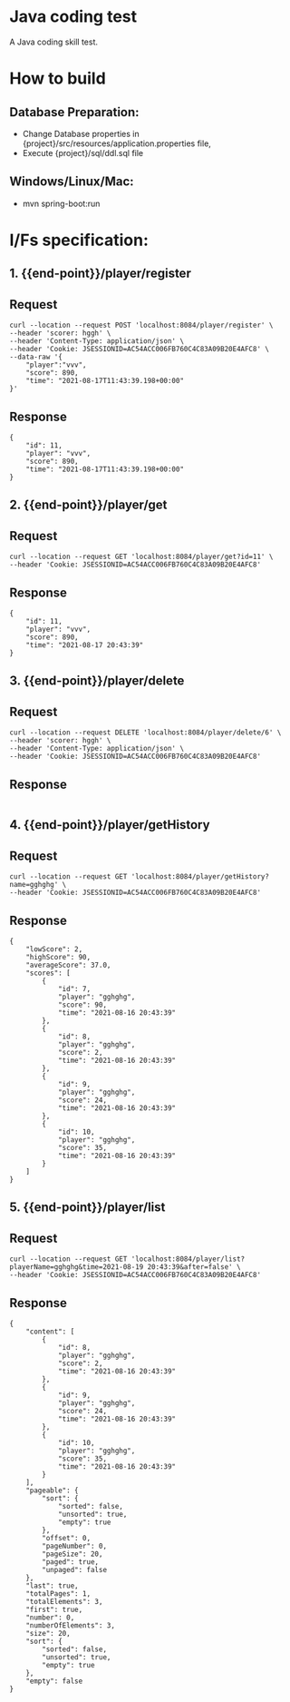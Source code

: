 # Java coding test

A Java coding skill test.

# How to build
## Database Preparation:
  * Change Database properties in {project}/src/resources/application.properties file,
  * Execute {project}/sql/ddl.sql file
## Windows/Linux/Mac:
  * mvn spring-boot:run

# I/Fs specification:
## 1. {{end-point}}/player/register
## Request
``` 
curl --location --request POST 'localhost:8084/player/register' \
--header 'scorer: hggh' \
--header 'Content-Type: application/json' \
--header 'Cookie: JSESSIONID=AC54ACC006FB760C4C83A09B20E4AFC8' \
--data-raw '{
    "player":"vvv",
    "score": 890,
    "time": "2021-08-17T11:43:39.198+00:00"
}'
```

## Response
```
{
    "id": 11,
    "player": "vvv",
    "score": 890,
    "time": "2021-08-17T11:43:39.198+00:00"
}
```
## 2. {{end-point}}/player/get
## Request
``` 
curl --location --request GET 'localhost:8084/player/get?id=11' \
--header 'Cookie: JSESSIONID=AC54ACC006FB760C4C83A09B20E4AFC8'
```

## Response
```
{
    "id": 11,
    "player": "vvv",
    "score": 890,
    "time": "2021-08-17 20:43:39"
}
```
## 3. {{end-point}}/player/delete
## Request
``` 
curl --location --request DELETE 'localhost:8084/player/delete/6' \
--header 'scorer: hggh' \
--header 'Content-Type: application/json' \
--header 'Cookie: JSESSIONID=AC54ACC006FB760C4C83A09B20E4AFC8'
```

## Response
```

```
## 4. {{end-point}}/player/getHistory
## Request
``` 
curl --location --request GET 'localhost:8084/player/getHistory?name=gghghg' \
--header 'Cookie: JSESSIONID=AC54ACC006FB760C4C83A09B20E4AFC8' 
```

## Response
```
{
    "lowScore": 2,
    "highScore": 90,
    "averageScore": 37.0,
    "scores": [
        {
            "id": 7,
            "player": "gghghg",
            "score": 90,
            "time": "2021-08-16 20:43:39"
        },
        {
            "id": 8,
            "player": "gghghg",
            "score": 2,
            "time": "2021-08-16 20:43:39"
        },
        {
            "id": 9,
            "player": "gghghg",
            "score": 24,
            "time": "2021-08-16 20:43:39"
        },
        {
            "id": 10,
            "player": "gghghg",
            "score": 35,
            "time": "2021-08-16 20:43:39"
        }
    ]
}
```
## 5. {{end-point}}/player/list
## Request
``` 
curl --location --request GET 'localhost:8084/player/list?playerName=gghghg&time=2021-08-19 20:43:39&after=false' \
--header 'Cookie: JSESSIONID=AC54ACC006FB760C4C83A09B20E4AFC8'
```

## Response
```
{
    "content": [
        {
            "id": 8,
            "player": "gghghg",
            "score": 2,
            "time": "2021-08-16 20:43:39"
        },
        {
            "id": 9,
            "player": "gghghg",
            "score": 24,
            "time": "2021-08-16 20:43:39"
        },
        {
            "id": 10,
            "player": "gghghg",
            "score": 35,
            "time": "2021-08-16 20:43:39"
        }
    ],
    "pageable": {
        "sort": {
            "sorted": false,
            "unsorted": true,
            "empty": true
        },
        "offset": 0,
        "pageNumber": 0,
        "pageSize": 20,
        "paged": true,
        "unpaged": false
    },
    "last": true,
    "totalPages": 1,
    "totalElements": 3,
    "first": true,
    "number": 0,
    "numberOfElements": 3,
    "size": 20,
    "sort": {
        "sorted": false,
        "unsorted": true,
        "empty": true
    },
    "empty": false
}
```
